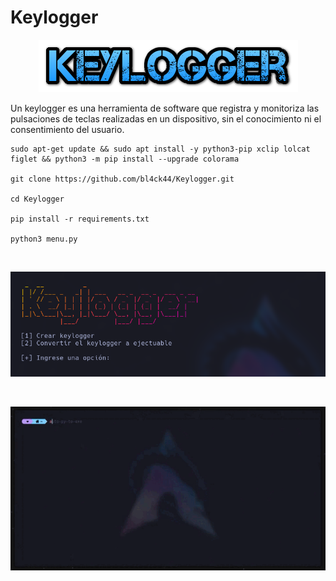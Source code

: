 # Keylogger

<p align="center">
<img src="Logotipo.png">
</p>

Un keylogger es una herramienta de software que registra y monitoriza las pulsaciones de teclas realizadas en un dispositivo, sin el conocimiento ni el consentimiento del usuario.

```
sudo apt-get update && sudo apt install -y python3-pip xclip lolcat figlet && python3 -m pip install --upgrade colorama

git clone https://github.com/bl4ck44/Keylogger.git

cd Keylogger

pip install -r requirements.txt

python3 menu.py
```

<br>

<p align="center">
<img src="Img/muestra1.png">
</p>

<br>

<p align="center">
<img src="Img/muestra2.gif">
</p>
